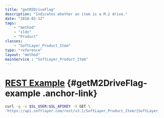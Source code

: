 ```yaml
---
title: "getM2DriveFlag"
description: "Indicates whether an item is a M.2 drive."
date: "2018-02-12"
tags:
    - "method"
    - "sldn"
    - "Product"
classes:
    - "SoftLayer_Product_Item"
type: "reference"
layout: "method"
mainService : "SoftLayer_Product_Item"
---
```


# [REST Example](#getM2DriveFlag-example) <a href="/article/rest/"><i class="fas fa-question"></i></a> {#getM2DriveFlag-example .anchor-link} 
```bash
curl -g -u $SL_USER:$SL_APIKEY -X GET \
'https://api.softlayer.com/rest/v3.1/SoftLayer_Product_Item/{SoftLayer_Product_ItemID}/getM2DriveFlag'
```
